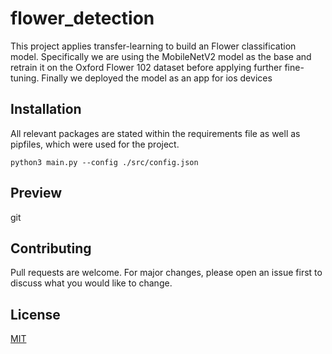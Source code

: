 # flower_detection

This project applies transfer-learning to build an Flower classification model.
Specifically we are using the MobileNetV2 model as the base and retrain it on the
Oxford Flower 102 dataset before applying further fine-tuning. Finally we
deployed the model as an app for ios devices

## Installation

All relevant packages are stated within the requirements file as well as pipfiles,
which were used for the project.

```Usage in bash
python3 main.py --config ./src/config.json
```

## Preview

git 
## Contributing
Pull requests are welcome. For major changes, please open an issue first to
discuss what you would like to change.

## License
[MIT](https://choosealicense.com/licenses/mit/)